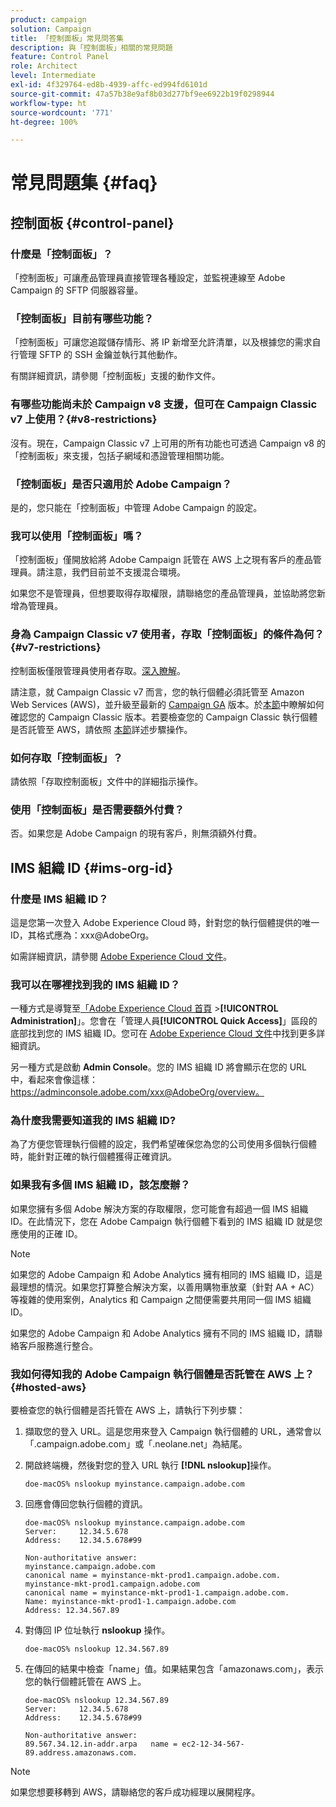 ```yaml
---
product: campaign
solution: Campaign
title: 「控制面板」常見問答集
description: 與「控制面板」相關的常見問題
feature: Control Panel
role: Architect
level: Intermediate
exl-id: 4f329764-ed8b-4939-affc-ed994fd6101d
source-git-commit: 47a57b38e9af8b03d277bf9ee6922b19f0298944
workflow-type: ht
source-wordcount: '771'
ht-degree: 100%

---
```


# 常見問題集 {#faq}

## 控制面板 {#control-panel}

### 什麼是「控制面板」？

「控制面板」可讓產品管理員直接管理各種設定，並監視連線至 Adobe Campaign 的 SFTP 伺服器容量。

### 「控制面板」目前有哪些功能？

「控制面板」可讓您追蹤儲存情形、將 IP 新增至允許清單，以及根據您的需求自行管理 SFTP 的 SSH 金鑰並執行其他動作。

有關詳細資訊，請參閱「控制面板」支援的動作文件。

### 有哪些功能尚未於 Campaign v8 支援，但可在 Campaign Classic v7 上使用？{#v8-restrictions}

沒有。現在，Campaign Classic v7 上可用的所有功能也可透過 Campaign v8 的「控制面板」來支援，包括子網域和憑證管理相關功能。

### 「控制面板」是否只適用於 Adobe Campaign？

是的，您只能在「控制面板」中管理 Adobe Campaign 的設定。

### 我可以使用「控制面板」嗎？

「控制面板」僅開放給將 Adobe Campaign 託管在 AWS 上之現有客戶的產品管理員。請注意，我們目前並不支援混合環境。

如果您不是管理員，但想要取得存取權限，請聯絡您的產品管理員，並協助將您新增為管理員。

### 身為 Campaign Classic v7 使用者，存取「控制面板」的條件為何？ {#v7-restrictions}

控制面板僅限管理員使用者存取。[深入瞭解](https://experienceleague.adobe.com/docs/control-panel/using/discover-control-panel/managing-permissions.html?lang=zh-Hant#discover-control-panel)。

請注意，就 Campaign Classic v7 而言，您的執行個體必須託管至 Amazon Web Services (AWS)，並升級至最新的 [Campaign GA](https://experienceleague.adobe.com/docs/campaign-classic/using/release-notes/rn-overview.html?lang=zh-Hant#rn-statuses) 版本。於[本節](https://experienceleague.adobe.com/docs/campaign-classic/using/getting-started/starting-with-adobe-campaign/launching-adobe-campaign.html?lang=zh-Hant#getting-your-campaign-version)中瞭解如何確認您的 Campaign Classic 版本。若要檢查您的 Campaign Classic 執行個體是否託管至 AWS，請依照 [本節](#hosted-aws)詳述步驟操作。

### 如何存取「控制面板」？

請依照「存取控制面板」文件中的詳細指示操作。

### 使用「控制面板」是否需要額外付費？

否。如果您是 Adobe Campaign 的現有客戶，則無須額外付費。

## IMS 組織 ID {#ims-org-id}

### 什麼是 IMS 組織 ID？

這是您第一次登入 Adobe Experience Cloud 時，針對您的執行個體提供的唯一 ID，其格式應為：xxx@AdobeOrg。

如需詳細資訊，請參閱 [Adobe Experience Cloud 文件](https://experienceleague.adobe.com/docs/core-services/interface/administration/organizations.html?lang=zh-Hant)。

### 我可以在哪裡找到我的 IMS 組織 ID？

一種方式是導覽至[「Adobe Experience Cloud 首頁](https://experiencecloud.adobe.com/) >**[!UICONTROL Administration]**」。您會在「管理人員&#x200B;**[!UICONTROL Quick Access]**」區段的底部找到您的 IMS 組織 ID。您可在 [Adobe Experience Cloud 文件](https://experienceleague.adobe.com/docs/core-services/interface/administration/organizations.html?lang=zh-Hant)中找到更多詳細資訊。

另一種方式是啟動 **Admin Console**。您的 IMS 組織 ID 將會顯示在您的 URL 中，看起來會像這樣：https://adminconsole.adobe.com/xxx@AdobeOrg/overview。

### 為什麼我需要知道我的 IMS 組織 ID?

為了方便您管理執行個體的設定，我們希望確保您為您的公司使用多個執行個體時，能針對正確的執行個體獲得正確資訊。

### 如果我有多個 IMS 組織 ID，該怎麼辦？

如果您擁有多個 Adobe 解決方案的存取權限，您可能會有超過一個 IMS 組織 ID。在此情況下，您在 Adobe Campaign 執行個體下看到的 IMS 組織 ID 就是您應使用的正確 ID。

>[!NOTE]
>
>如果您的 Adobe Campaign 和 Adobe Analytics 擁有相同的 IMS 組織 ID，這是最理想的情況。如果您打算整合解決方案，以善用購物車放棄（針對 AA + AC）等複雜的使用案例，Analytics 和 Campaign 之間便需要共用同一個 IMS 組織 ID。
>
>如果您的 Adobe Campaign 和 Adobe Analytics 擁有不同的 IMS 組織 ID，請聯絡客戶服務進行整合。

### 我如何得知我的 Adobe Campaign 執行個體是否託管在 AWS 上？{#hosted-aws}

要檢查您的執行個體是否托管在 AWS 上，請執行下列步驟：

1. 擷取您的登入 URL。這是您用來登入 Campaign 執行個體的 URL，通常會以「.campaign.adobe.com」或「.neolane.net」為結尾。
1. 開啟終端機，然後對您的登入 URL 執行 **[!DNL nslookup]**&#x200B;操作。

   `doe-macOS% nslookup myinstance.campaign.adobe.com`

1. 回應會傳回您執行個體的資訊。

   ```
   doe-macOS% nslookup myinstance.campaign.adobe.com
   Server:     12.34.5.678
   Address:    12.34.5.678#99
   
   Non-authoritative answer:
   myinstance.campaign.adobe.com
   canonical name = myinstance-mkt-prod1.campaign.adobe.com.
   myinstance-mkt-prod1.campaign.adobe.com
   canonical name = myinstance-mkt-prod1-1.campaign.adobe.com.
   Name: myinstance-mkt-prod1-1.campaign.adobe.com
   Address: 12.34.567.89
   ```

1. 對傳回 IP 位址執行 **nslookup** 操作。

   `doe-macOS% nslookup 12.34.567.89`

1. 在傳回的結果中檢查「name」值。如果結果包含「amazonaws.com」，表示您的執行個體託管在 AWS 上。

   ```
   doe-macOS% nslookup 12.34.567.89
   Server:     12.34.5.678
   Address:    12.34.5.678#99
   
   Non-authoritative answer:
   89.567.34.12.in-addr.arpa   name = ec2-12-34-567-89.address.amazonaws.com.
   ```

>[!NOTE]
>
>如果您想要移轉到 AWS，請聯絡您的客戶成功經理以展開程序。
